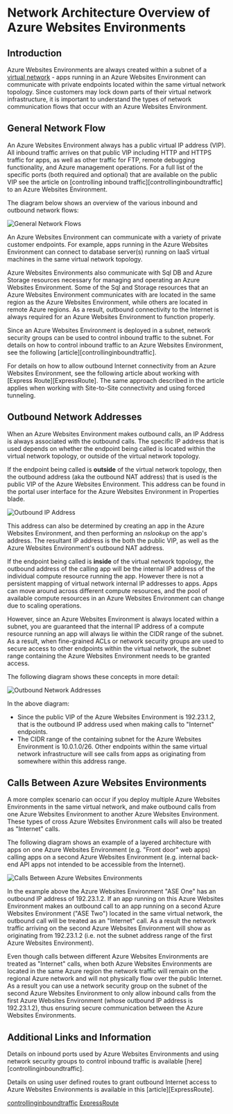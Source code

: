 <properties 
	pageTitle="Network Architecture Overview of Azure Websites Environments" 
	description="Architectural overview of network topology ofAzure Websites Environments." 
	services="app-service" 
	documentationCenter="" 
	authors="stefsch" 
	manager="wpickett" 
	editor=""/>

<tags 
	ms.service="app-service" 
	ms.workload="na" 
	ms.tgt_pltfrm="na" 
	ms.devlang="na" 
	ms.topic="article" 
	ms.date="10/01/2015" 
	ms.author="stefsch"/>	

# Network Architecture Overview of Azure Websites Environments

## Introduction ##
Azure Websites Environments are always created within a subnet of a [virtual network][virtualnetwork] - apps running in an Azure Websites Environment can communicate with private endpoints located within the same virtual network topology.  Since customers may lock down parts of their virtual network infrastructure, it is important to understand the types of network communication flows that occur with an Azure Websites Environment.

## General Network Flow ##
 
An Azure Websites Environment always has a public virtual IP address (VIP).  All inbound traffic arrives on that public VIP including HTTP and HTTPS traffic for apps, as well as other traffic for FTP, remote debugging functionality, and Azure management operations.  For a full list of the specific ports (both required and optional) that are available on the public VIP see the article on [controlling inbound traffic][controllinginboundtraffic] to an Azure Websites Environment. 

The diagram below shows an overview of the various inbound and outbound network flows:

![General Network Flows][GeneralNetworkFlows]

An Azure Websites Environment can communicate with a variety of private customer endpoints.  For example, apps running in the Azure Websites Environment can connect to database server(s) running on IaaS virtual machines in the same virtual network topology.  

Azure Websites Environments also communicate with Sql DB and Azure Storage resources necessary for managing and operating an Azure Websites Environment.  Some of the Sql and Storage resources that an Azure Websites Environment communicates with are located in the same region as the Azure Websites Environment, while others are located in remote Azure regions.  As a result, outbound connectivity to the Internet is always required for an Azure Websites Environment to function properly. 

Since an Azure Websites Environment is deployed in a subnet, network security groups can be used to control inbound traffic to the subnet.  For details on how to control inbound traffic to an Azure Websites Environment, see the following [article][controllinginboundtraffic].

For details on how to allow outbound Internet connectivity from an Azure Websites Environment, see the following article about working with [Express Route][ExpressRoute].  The same approach described in the article applies when working with Site-to-Site connectivity and using forced tunneling.

## Outbound Network Addresses ##
When an Azure Websites Environment makes outbound calls, an IP Address is always associated with the outbound calls.  The specific IP address that is used depends on whether the endpoint being called is located within the virtual network topology, or outside of the virtual network topology.

If the endpoint being called is **outside** of the virtual network topology, then the outbound address (aka the outbound NAT address) that is used is the public VIP of the Azure Websites Environment.  This address can be found in the portal user interface for the Azure Websites Environment in Properties blade.
 
![Outbound IP Address][OutboundIPAddress]

This address can also be determined by creating an app in the Azure Websites Environment, and then performing an *nslookup* on the app's address. The resultant IP address is the both the public VIP, as well as the Azure Websites Environment's outbound NAT address.

If the endpoint being called is **inside** of the virtual network topology, the outbound address of the calling app will be the internal IP address of the individual compute resource running the app.  However there is not a persistent mapping of virtual network internal IP addresses to apps.  Apps can move around across different compute resources, and the pool of available compute resources in an Azure Websites Environment can change due to scaling operations.

However, since an Azure Websites Environment is always located within a subnet, you are guaranteed that the internal IP address of a compute resource running an app will always lie within the CIDR range of the subnet.  As a result, when fine-grained ACLs or network security groups are used to secure access to other endpoints within the virtual network, the subnet range containing the Azure Websites Environment needs to be granted access.

The following diagram shows these concepts in more detail:

![Outbound Network Addresses][OutboundNetworkAddresses]

In the above diagram:

- Since the public VIP of the Azure Websites Environment is 192.23.1.2, that is the outbound IP address used when making calls to "Internet" endpoints.
- The CIDR range of the containing subnet for the Azure Websites Environment is 10.0.1.0/26.  Other endpoints within the same virtual network infrastructure will see calls from apps as originating from somewhere within this address range.

## Calls Between Azure Websites Environments ##
A more complex scenario can occur if you deploy multiple Azure Websites Environments in the same virtual network, and make outbound calls from one Azure Websites Environment to another Azure Websites Environment.  These types of cross Azure Websites Environment calls will also be treated as "Internet" calls.

The following diagram shows an example of a layered architecture with apps on one Azure Websites Environment (e.g. "Front door" web apps) calling apps on a second Azure Websites Environment (e.g. internal back-end API apps not intended to be accessible from the Internet). 

![Calls Between Azure Websites Environments][CallsBetweenAppServiceEnvironments] 

In the example above the Azure Websites Environment "ASE One" has an outbound IP address of 192.23.1.2.  If an app running on this Azure Websites Environment makes an outbound call to an app running on a second Azure Websites Environment ("ASE Two") located in the same virtual network, the outbound call will be treated as an "Internet" call.  As a result the network traffic arriving on the second Azure Websites Environment will show as originating from 192.23.1.2 (i.e. not the subnet address range of the first Azure Websites Environment).

Even though calls between different Azure Websites Environments are treated as "Internet" calls, when both Azure Websites Environments are located in the same Azure region the network traffic will remain on the regional Azure network and will not physically flow over the public Internet.  As a result you can use a network security group on the subnet of the second Azure Websites Environment to only allow inbound calls from the first Azure Websites Environment (whose outbound IP address is 192.23.1.2), thus ensuring secure communication between the Azure Websites Environments.

## Additional Links and Information ##
Details on inbound ports used by Azure Websites Environments and using network security groups to control inbound traffic is available [here][controllinginboundtraffic].

Details on using user defined routes to grant outbound Internet access to Azure Websites Environments is available in this [article][ExpressRoute]. 


<!-- LINKS -->
[virtualnetwork]: http://azure.microsoft.com/services/networking/
[controllinginboundtraffic](app-service-app-service-environment-control-inbound-traffic)
[ExpressRoute](app-service-app-service-environment-network-configuration-expressroute)

<!-- IMAGES -->
[GeneralNetworkFlows]: ./media/app-service-app-service-environment-network-architecture-overview/NetworkOverview-1.png
[OutboundIPAddress]: ./media/app-service-app-service-environment-network-architecture-overview/OutboundIPAddress-1.png
[OutboundNetworkAddresses]: ./media/app-service-app-service-environment-network-architecture-overview/OutboundNetworkAddresses-1.png
[CallsBetweenAppServiceEnvironments]: ./media/app-service-app-service-environment-network-architecture-overview/CallsBetweenEnvironments-1.png

